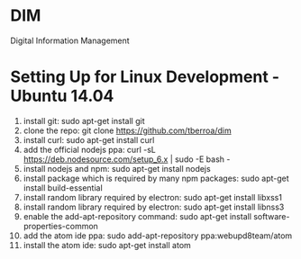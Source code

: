 # DIM
Digital Information Management


# Setting Up for Linux Development - Ubuntu 14.04
1. install git: sudo apt-get install git
2. clone the repo: git clone https://github.com/tberroa/dim
3. install curl: sudo apt-get install curl
4. add the official nodejs ppa: curl -sL https://deb.nodesource.com/setup_6.x | sudo -E bash -
5. install nodejs and npm: sudo apt-get install nodejs
6. install package which is required by many npm packages: sudo apt-get install build-essential
7. install random library required by electron: sudo apt-get install libxss1
8. install random library required by electron: sudo apt-get install libnss3
9. enable the add-apt-repository command: sudo apt-get install software-properties-common
10. add the atom ide ppa: sudo add-apt-repository ppa:webupd8team/atom
11. install the atom ide: sudo apt-get install atom

